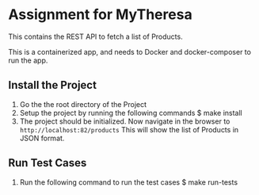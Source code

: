 
# Assignment for MyTheresa

This contains the REST API to fetch a list of Products.

This is a containerized app, and needs to Docker and docker-composer to run the app.

## Install the Project

1. Go the the root directory of the Project
2. Setup the project by running the following commands
    $ make install
3. The project should be initialized. Now navigate in the browser to `http://localhost:82/products`
This will show the list of Products in JSON format.

## Run Test Cases
1. Run the following command to run the test cases
    $ make run-tests


